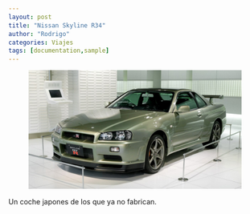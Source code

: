 ```yaml
---
layout: post
title: "Nissan Skyline R34"
author: "Rodrigo"
categories: Viajes
tags: [documentation,sample]
---
```

<figure>
<img src='/assets/img/skyline.jpg'>
</figure>

Un coche japones de los que ya no fabrican.